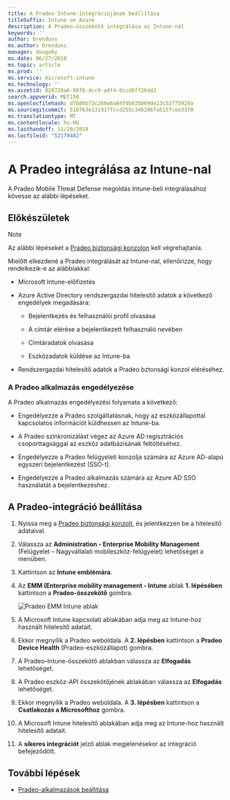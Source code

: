 ```yaml
---
title: A Pradeo Intune-integrációjának beállítása
titleSuffix: Intune on Azure
description: A Pradeo-összekötő integrálása az Intune-nal
keywords: ''
author: brenduns
ms.author: brenduns
manager: dougeby
ms.date: 06/27/2018
ms.topic: article
ms.prod: ''
ms.service: microsoft-intune
ms.technology: ''
ms.assetid: 82872ba6-80f8-4cc9-adf4-0ccd8ff26dd2
search.appverid: MET150
ms.openlocfilehash: d7b88b73c260a6a84fdb835069de23c52775929a
ms.sourcegitcommit: 51b763e131917fccd255c346286fa515fcee33f0
ms.translationtype: MT
ms.contentlocale: hu-HU
ms.lasthandoff: 11/20/2018
ms.locfileid: "52179482"
---
```

# <a name="integrate-pradeo-with-intune"></a>A Pradeo integrálása az Intune-nal

A Pradeo Mobile Threat Defense megoldás Intune-beli integrálásához kövesse az alábbi lépéseket.

## <a name="before-you-begin"></a>Előkészületek

> [!NOTE]
> Az alábbi lépéseket a [Pradeo biztonsági konzolon](https://www.apps-security.com) kell végrehajtania.

Mielőtt elkezdené a Pradeo integrálását az Intune-nal, ellenőrizze, hogy rendelkezik-e az alábbiakkal:

-   Microsoft Intune-előfizetés

-   Azure Active Directory rendszergazdai hitelesítő adatok a következő engedélyek megadására:

    -   Bejelentkezés és felhasználói profil olvasása

    -   A címtár elérése a bejelentkezett felhasználó nevében

    -   Címtáradatok olvasása

    -   Eszközadatok küldése az Intune-ba

-   Rendszergazdai hitelesítő adatok a Pradeo bztonsági konzol eléréséhez.

### <a name="pradeo-app-authorization"></a>A Pradeo alkalmazás engedélyezése

A Pradeo alkalmazás engedélyezési folyamata a következő:

-   Engedélyezze a Pradeo szolgáltatásnak, hogy az eszközállapottal kapcsolatos információt küldhessen az Intune-ba.

-   A Pradeo szinkronizálást végez az Azure AD regisztrációs csoporttagsággal az eszköz adatbázisának feltöltéséhez.

-   Engedélyezze a Pradeo felügyeleti konzolja számára az Azure AD-alapú egyszeri bejelentkezést (SSO-t).

-   Engedélyezze a Pradeo alkalmazás számára az Azure AD SSO használatát a bejelentkezéshez.

## <a name="to-set-up-pradeo-integration"></a>A Pradeo-integráció beállítása

1.  Nyissa meg a [Pradeo biztonsági konzolt](https://www.apps-security.com), és jelentkezzen be a hitelesítő adataival.

2.  Válassza az **Administration - Enterprise Mobility Management** (Felügyelet – Nagyvállalati mobileszköz-felügyelet) lehetőséget a menüben.

3.  Kattintson az **Intune emblémára**.

4.  Az **EMM (Enterprise mobility management - Intune** ablak **1. lépésében** kattintson a **Pradeo-összekötő** gombra. 

    ![Pradeo EMM Intune ablak](./media/pradeo_setup.png)

5. A Microsoft Intune kapcsolati ablakában adja meg az Intune-hoz használt hitelesítő adatait.

5.  Ekkor megnyílik a Pradeo weboldala. A **2. lépésben** kattintson a **Pradeo Device Health** (Pradeo-eszközállapot) gombra.

7. A Pradeo–Intune-összekötő ablakban válassza az **Elfogadás** lehetőséget. 

8. A Pradeo eszköz-API összekötőjének ablakában válassza az **Elfogadás** lehetőséget.

9. Ekkor megnyílik a Pradeo weboldala. A **3. lépésben** kattintson a **Csatlakozás a Microsofthoz** gombra. 

10. A Microsoft Intune hitelesítő ablakában adja meg az Intune-hoz használt hitelesítő adatait.

11. A **sikeres integrációt** jelző ablak megjelenésekor az integráció befejeződött.

## <a name="next-steps"></a>További lépések

-   [Pradeo-alkalmazások beállítása](mtd-apps-ios-app-configuration-policy-add-assign.md)
